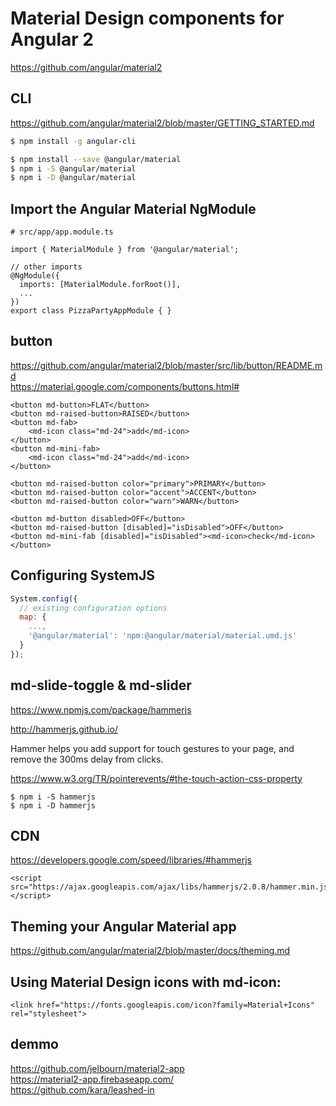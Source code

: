 # Material Design components for Angular 2  

https://github.com/angular/material2  


## CLI 

https://github.com/angular/material2/blob/master/GETTING_STARTED.md


```sh
$ npm install -g angular-cli

$ npm install --save @angular/material
$ npm i -S @angular/material
$ npm i -D @angular/material
``` 



## Import the Angular Material NgModule

```code
# src/app/app.module.ts

import { MaterialModule } from '@angular/material';

// other imports 
@NgModule({
  imports: [MaterialModule.forRoot()],
  ...
})
export class PizzaPartyAppModule { }

``` 



## button

https://github.com/angular/material2/blob/master/src/lib/button/README.md  
https://material.google.com/components/buttons.html#  

```code
<button md-button>FLAT</button>
<button md-raised-button>RAISED</button>
<button md-fab>
    <md-icon class="md-24">add</md-icon>
</button>
<button md-mini-fab>
    <md-icon class="md-24">add</md-icon>
</button>

<button md-raised-button color="primary">PRIMARY</button>
<button md-raised-button color="accent">ACCENT</button>
<button md-raised-button color="warn">WARN</button>

<button md-button disabled>OFF</button>
<button md-raised-button [disabled]="isDisabled">OFF</button>
<button md-mini-fab [disabled]="isDisabled"><md-icon>check</md-icon></button>
``` 

## Configuring SystemJS  

```js
System.config({
  // existing configuration options
  map: {
    ...,
    '@angular/material': 'npm:@angular/material/material.umd.js'
  }
});
``` 




## md-slide-toggle & md-slider  

https://www.npmjs.com/package/hammerjs  

http://hammerjs.github.io/

Hammer helps you add support for touch gestures to your page, and remove the 300ms delay from clicks.  

https://www.w3.org/TR/pointerevents/#the-touch-action-css-property  

```
$ npm i -S hammerjs
$ npm i -D hammerjs
``` 

## CDN 

https://developers.google.com/speed/libraries/#hammerjs  

```code
<script src="https://ajax.googleapis.com/ajax/libs/hammerjs/2.0.8/hammer.min.js"></script>

``` 




## Theming your Angular Material app  

https://github.com/angular/material2/blob/master/docs/theming.md  



## Using Material Design icons with md-icon:  

```code
<link href="https://fonts.googleapis.com/icon?family=Material+Icons" rel="stylesheet">

``` 



## demmo 

https://github.com/jelbourn/material2-app  
https://material2-app.firebaseapp.com/  
https://github.com/kara/leashed-in  





